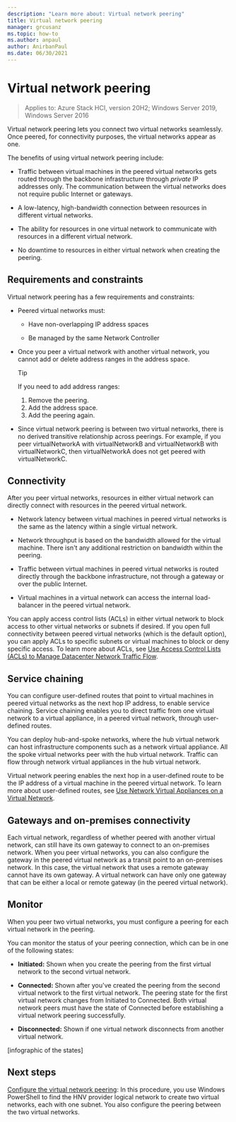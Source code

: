 ```yaml
---
description: "Learn more about: Virtual network peering"
title: Virtual network peering
manager: grcusanz
ms.topic: how-to
ms.author: anpaul
author: AnirbanPaul
ms.date: 06/30/2021
---
```


# Virtual network peering

>Applies to: Azure Stack HCI, version 20H2; Windows Server 2019, Windows Server 2016

Virtual network peering lets you connect two virtual networks seamlessly. Once peered, for connectivity purposes, the virtual networks appear as one.

The benefits of using virtual network peering include:
- Traffic between virtual machines in the peered virtual networks gets routed through the backbone infrastructure through *private* IP addresses only. The communication between the virtual networks does not require public Internet or gateways.

- A low-latency, high-bandwidth connection between resources in different virtual networks.

- The ability for resources in one virtual network to communicate with resources in a different virtual network.

- No downtime to resources in either virtual network when creating the peering.

## Requirements and constraints

Virtual network peering has a few requirements and constraints:
- Peered virtual networks must:

  - Have non-overlapping IP address spaces

  - Be managed by the same Network Controller

- Once you peer a virtual network with another virtual network, you cannot add or delete address ranges in the address space.

  >[!TIP]
  >If you need to add address ranges:<ol><li>Remove the peering.</li><li>Add the address space.</li><li>Add the peering again.</li></ol>

- Since virtual network peering is between two virtual networks, there is no derived transitive relationship across peerings. For example, if you peer virtualNetworkA with virtualNetworkB and virtualNetworkB with virtualNetworkC, then virtualNetworkA does not get peered with virtualNetworkC.

## Connectivity

After you peer virtual networks, resources in either virtual network can directly connect with resources in the peered virtual network.

- Network latency between virtual machines in peered virtual networks is the same as the latency within a single virtual network.

- Network throughput is based on the bandwidth allowed for the virtual machine. There isn't any additional restriction on bandwidth within the peering.

- Traffic between virtual machines in peered virtual networks is routed directly through the backbone infrastructure, not through a gateway or over the public Internet.

- Virtual machines in a virtual network can access the internal load-balancer in the peered virtual network.

You can apply access control lists (ACLs) in either virtual network to block access to other virtual networks or subnets if desired. If you open full connectivity between peered virtual networks (which is the default option), you
can apply ACLs to specific subnets or virtual machines to block or deny specific access. To learn more about ACLs, see [Use Access Control Lists (ACLs) to Manage Datacenter Network Traffic Flow](/azure-stack/hci/manage/use-datacenter-firewall-powershell).

## Service chaining

You can configure user-defined routes that point to virtual machines in peered virtual networks as the next hop IP address, to enable service chaining. Service chaining enables you to direct traffic from one virtual network to a virtual appliance, in a peered virtual network, through user-defined routes.

You can deploy hub-and-spoke networks, where the hub virtual network can host infrastructure components such as a network virtual appliance. All the spoke virtual networks peer with the hub virtual network. Traffic can flow through
network virtual appliances in the hub virtual network.

Virtual network peering enables the next hop in a user-defined route to be the IP address of a virtual machine in the peered virtual network. To learn more about user-defined routes, see [Use Network Virtual Appliances on a Virtual Network](../manage/use-network-virtual-appliances-on-a-vn.md).

## Gateways and on-premises connectivity

Each virtual network, regardless of whether peered with another virtual network, can still have its own gateway to connect to an on-premises network. When you peer virtual networks, you can also configure the gateway in the peered virtual network as a transit point to an on-premises network. In this case, the virtual network that uses a remote gateway cannot have its own gateway. A virtual network can have only one gateway that can be either a local or remote gateway (in the peered virtual network).

## Monitor

When you peer two virtual networks, you must configure a peering for each virtual network in the peering.

You can monitor the status of your peering connection, which can be in one of the following states:
- **Initiated:** Shown when you create the peering from the first virtual network to the second virtual network.

- **Connected:** Shown after you've created the peering from the second virtual network to the first virtual network. The peering state for the first virtual network changes from Initiated to Connected. Both virtual network peers must have the state of Connected before establishing a virtual network peering successfully.

- **Disconnected:** Shown if one virtual network disconnects from another virtual network.

[infographic of the states]

## Next steps
[Configure the virtual network peering](sdn-configure-vnet-peering.md): In this procedure, you use Windows PowerShell to find the HNV provider logical network to create two virtual networks, each with one subnet. You also configure the peering between the two virtual networks.